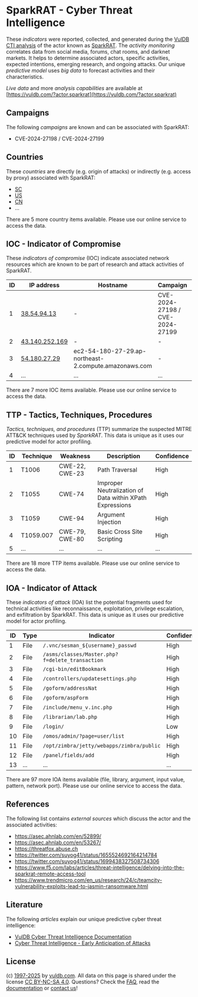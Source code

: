 # SparkRAT - Cyber Threat Intelligence

These _indicators_ were reported, collected, and generated during the [VulDB CTI analysis](https://vuldb.com/?kb.cti) of the actor known as [SparkRAT](https://vuldb.com/?actor.sparkrat). The _activity monitoring_ correlates data from social media, forums, chat rooms, and darknet markets. It helps to determine associated actors, specific activities, expected intentions, emerging research, and ongoing attacks. Our unique _predictive model_ uses _big data_ to forecast activities and their characteristics.

_Live data_ and more _analysis capabilities_ are available at [https://vuldb.com/?actor.sparkrat](https://vuldb.com/?actor.sparkrat)

## Campaigns

The following _campaigns_ are known and can be associated with SparkRAT:

* CVE-2024-27198 / CVE-2024-27199

## Countries

These _countries_ are directly (e.g. origin of attacks) or indirectly (e.g. access by proxy) associated with SparkRAT:

* [SC](https://vuldb.com/?country.sc)
* [US](https://vuldb.com/?country.us)
* [CN](https://vuldb.com/?country.cn)
* ...

There are 5 more country items available. Please use our online service to access the data.

## IOC - Indicator of Compromise

These _indicators of compromise_ (IOC) indicate associated network resources which are known to be part of research and attack activities of SparkRAT.

ID | IP address | Hostname | Campaign | Confidence
-- | ---------- | -------- | -------- | ----------
1 | [38.54.94.13](https://vuldb.com/?ip.38.54.94.13) | - | CVE-2024-27198 / CVE-2024-27199 | High
2 | [43.140.252.169](https://vuldb.com/?ip.43.140.252.169) | - | - | High
3 | [54.180.27.29](https://vuldb.com/?ip.54.180.27.29) | ec2-54-180-27-29.ap-northeast-2.compute.amazonaws.com | - | Medium
4 | ... | ... | ... | ...

There are 7 more IOC items available. Please use our online service to access the data.

## TTP - Tactics, Techniques, Procedures

_Tactics, techniques, and procedures_ (TTP) summarize the suspected MITRE ATT&CK techniques used by _SparkRAT_. This data is unique as it uses our predictive model for actor profiling.

ID | Technique | Weakness | Description | Confidence
-- | --------- | -------- | ----------- | ----------
1 | T1006 | CWE-22, CWE-23 | Path Traversal | High
2 | T1055 | CWE-74 | Improper Neutralization of Data within XPath Expressions | High
3 | T1059 | CWE-94 | Argument Injection | High
4 | T1059.007 | CWE-79, CWE-80 | Basic Cross Site Scripting | High
5 | ... | ... | ... | ...

There are 18 more TTP items available. Please use our online service to access the data.

## IOA - Indicator of Attack

These _indicators of attack_ (IOA) list the potential fragments used for technical activities like reconnaissance, exploitation, privilege escalation, and exfiltration by SparkRAT. This data is unique as it uses our predictive model for actor profiling.

ID | Type | Indicator | Confidence
-- | ---- | --------- | ----------
1 | File | `/.vnc/sesman_${username}_passwd` | High
2 | File | `/asms/classes/Master.php?f=delete_transaction` | High
3 | File | `/cgi-bin/editBookmark` | High
4 | File | `/controllers/updatesettings.php` | High
5 | File | `/goform/addressNat` | High
6 | File | `/goform/aspForm` | High
7 | File | `/include/menu_v.inc.php` | High
8 | File | `/librarian/lab.php` | High
9 | File | `/login/` | Low
10 | File | `/omos/admin/?page=user/list` | High
11 | File | `/opt/zimbra/jetty/webapps/zimbra/public` | High
12 | File | `/panel/fields/add` | High
13 | ... | ... | ...

There are 97 more IOA items available (file, library, argument, input value, pattern, network port). Please use our online service to access the data.

## References

The following list contains _external sources_ which discuss the actor and the associated activities:

* https://asec.ahnlab.com/en/52899/
* https://asec.ahnlab.com/en/53267/
* https://threatfox.abuse.ch
* https://twitter.com/suyog41/status/1655524692164214784
* https://twitter.com/suyog41/status/1699438327508734306
* https://www.f5.com/labs/articles/threat-intelligence/delving-into-the-sparkrat-remote-access-tool
* https://www.trendmicro.com/en_us/research/24/c/teamcity-vulnerability-exploits-lead-to-jasmin-ransomware.html

## Literature

The following _articles_ explain our unique predictive cyber threat intelligence:

* [VulDB Cyber Threat Intelligence Documentation](https://vuldb.com/?kb.cti)
* [Cyber Threat Intelligence - Early Anticipation of Attacks](https://www.scip.ch/en/?labs.20201022)

## License

(c) [1997-2025](https://vuldb.com/?kb.changelog) by [vuldb.com](https://vuldb.com/?kb.about). All data on this page is shared under the license [CC BY-NC-SA 4.0](https://creativecommons.org/licenses/by-nc-sa/4.0/). Questions? Check the [FAQ](https://vuldb.com/?kb.faq), read the [documentation](https://vuldb.com/?kb) or [contact us](https://vuldb.com/?contact)!
